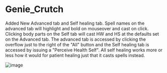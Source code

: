 # Genie_Crutch
 Added New Advanced tab and Self healing tab. Spell names on the advanced tab will highlight and bold on mouseover and cast on click. Clicking body parts on the Self tab will cast HW and HS at the defaults set on the Advanced tab. The advanced tab is accessed by clicking the overflow just to the right of the "All" button and the Self healing tab is accessed by issuing a "Perceive Health Self". All self healing works more or less how it would for patient healing just that it casts spells instead.
 
 

![image](https://user-images.githubusercontent.com/100539902/155904554-3a894da7-dc6f-40ff-8b9b-611419ba5c6c.png)
